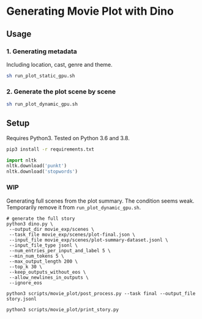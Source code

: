 # Generating Movie Plot with Dino

## Usage

### 1. Generating metadata

Including location, cast, genre and theme.

```bash
sh run_plot_static_gpu.sh
```

### 2. Generate the plot scene by scene

```bash
sh run_plot_dynamic_gpu.sh
```

## Setup

Requires Python3. Tested on Python 3.6 and 3.8.

```bash
pip3 install -r requirements.txt
```

```python
import nltk
nltk.download('punkt')
nltk.download('stopwords')

```

### WIP

Generating full scenes from the plot summary. The condition seems weak. 
Temporarily remove it from `run_plot_dynamic_gpu.sh`.

```
# generate the full story
python3 dino.py \
 --output_dir movie_exp/scenes \
 --task_file movie_exp/scenes/plot-final.json \
 --input_file movie_exp/scenes/plot-summary-dataset.jsonl \
 --input_file_type jsonl \
 --num_entries_per_input_and_label 5 \
 --min_num_tokens 5 \
 --max_output_length 200 \
 --top_k 30 \
 --keep_outputs_without_eos \
 --allow_newlines_in_outputs \
 --ignore_eos

python3 scripts/movie_plot/post_process.py --task final --output_file story.jsonl

python3 scripts/movie_plot/print_story.py
```
